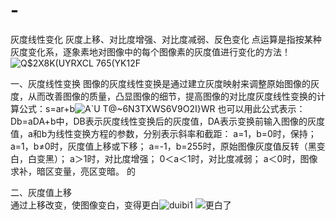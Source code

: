 # -
灰度线性变化 灰度上移、对比度增强、对比度减弱、反色变化
点运算是指按某种灰度变化系，逐象素地对图像中的每个图像素的灰度值进行变化的方法！![Q$2X8K(UYRXCL 765(YK12F](https://user-images.githubusercontent.com/98206033/227697972-9b465038-f94d-4be0-9a09-89e4be053fd1.png)

一、灰度线性变换
图像的灰度线性变换是通过建立灰度映射来调整原始图像的灰度，从而改善图像的质量，凸显图像的细节，提高图像的对比度灰度线性变换的计算公式：s=ar+b![A`U T@~6N3TXWS6V9O2I}WR](https://user-images.githubusercontent.com/98206033/227697701-0bd41d9c-fee1-4f0a-9d01-16047f7b2e29.png)
也可以用此公式表示：Db=aDA+b中，DB表示灰度线性变换后的灰度值，DA表示变换前输入图像的灰度值，a和b为线性变换方程的参数，分别表示斜率和截距：
a=1，b=0时，保持；
a=1，b≠0时，灰度值上移或下移；
a=-1，b=255时，原始图像灰度值反转（黑变白，白变黑）；
a＞1时，对比度增强；
0＜a＜1时，对比度减弱；
a＜0时，图像求补，暗区变量，亮区变暗。
的  

二、灰度值上移  
通过上移改变，使图像变白，变得更白![duibi1](https://user-images.githubusercontent.com/98206033/227698286-da226d65-6186-4ecb-81dd-bd70a4f6a267.png)
![更白了](https://user-images.githubusercontent.com/98206033/227698294-aa7e0f20-5429-45be-9dd6-bb466f2bd106.png)
